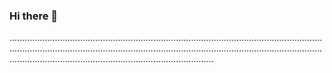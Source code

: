 ### Hi there 👋

.........................................................................................................................................................................................................................................................................................................................................